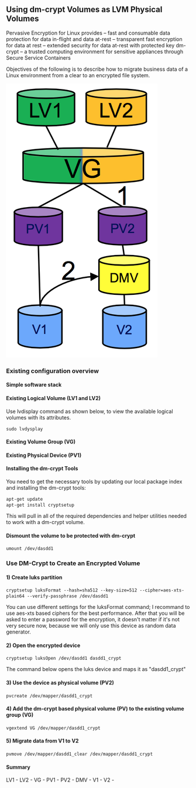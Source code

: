 ## Using dm-crypt Volumes as LVM Physical Volumes

Pervasive Encryption for Linux provides
– fast and consumable data protection for data in-flight and data at-rest
– transparent fast encryption for data at rest
– extended security for data at-rest with protected key dm-crypt
– a trusted computing environment for sensitive appliances through Secure Service Containers

Objectives of the following is to describe how to migrate business data of a Linux environment from a clear to an encrypted file system. 

![Overview](https://github.com/guikarai/LinuxONE-dmcrypt/blob/master/data-migration-objective.png?raw=true)

### Existing configuration overview

#### Simple software stack
#### Existing Logical Volume (LV1 and LV2)
Use lvdisplay command as shown below, to view the available logical volumes with its attributes.
```
sudo lvdysplay
```
#### Existing Volume Group (VG)
#### Existing Physical Device (PV1)

#### Installing the dm-crypt Tools
You need to get the necessary tools by updating our local package index and installing the dm-crypt tools:
```
apt-get update
apt-get install cryptsetup
```
This will pull in all of the required dependencies and helper utilities needed to work with a dm-crypt volume.

#### Dismount the volume to be protected with dm-crypt
```
umount /dev/dasdd1
```

### Use DM-Crypt to Create an Encrypted Volume

#### 1) Create luks partition
```
cryptsetup luksFormat --hash=sha512 --key-size=512 --cipher=aes-xts-plain64 --verify-passphrase /dev/dasdd1
```
You can use different settings for the luksFormat command; I recommand to use aes-xts based ciphers for the best performance. After that you will be asked to enter a password for the encryption, it doesn't matter if it's not very secure now, because we will only use this device as random data generator.

#### 2) Open the encrypted device
```
cryptsetup luksOpen /dev/dasdd1 dasdd1_crypt
```
The command below opens the luks device and maps it as "dasdd1_crypt"

#### 3) Use the device as physical volume (PV2)
```
pvcreate /dev/mapper/dasdd1_crypt
```

#### 4) Add the dm-crypt based physical volume (PV) to the existing volume group (VG)
```
vgextend VG /dev/mapper/dasdd1_crypt
```

#### 5) Migrate data from V1 to V2
```
pvmove /dev/mapper/dasdd1_clear /dev/mapper/dasdd1_crypt
```

#### Summary
LV1 -
LV2 -
VG -
PV1 -
PV2 -
DMV -
V1 -
V2 -
